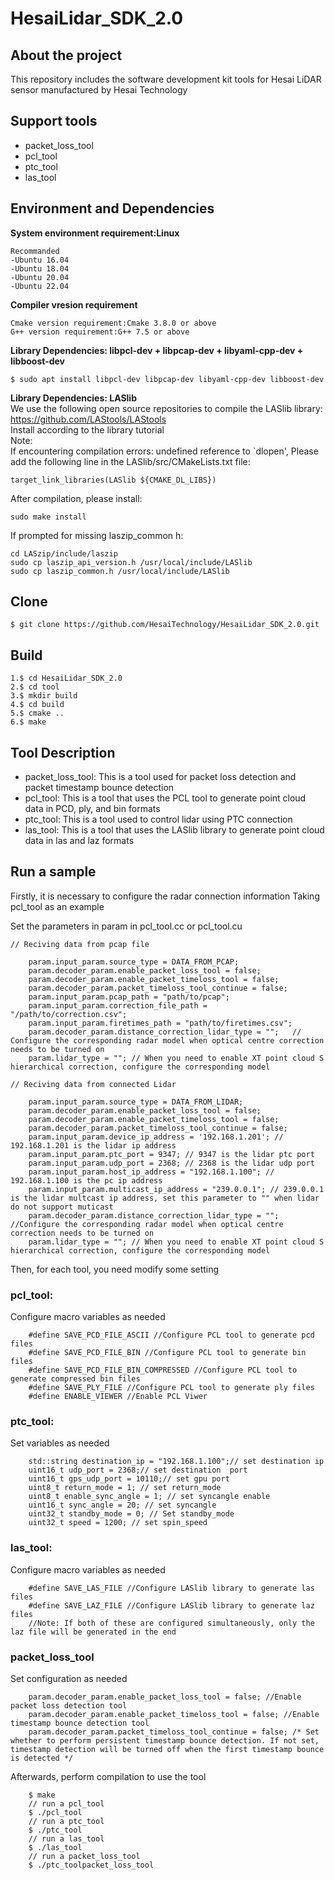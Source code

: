 # HesaiLidar_SDK_2.0
## About the project
This repository includes the software development kit tools for Hesai LiDAR sensor manufactured by Hesai Technology

## Support tools
- packet_loss_tool
- pcl_tool
- ptc_tool
- las_tool

## Environment and Dependencies

**System environment requirement:Linux**
```
Recommanded
-Ubuntu 16.04
-Ubuntu 18.04
-Ubuntu 20.04
-Ubuntu 22.04
```

**Compiler vresion requirement**
```
Cmake version requirement:Cmake 3.8.0 or above
G++ version requirement:G++ 7.5 or above
```
**Library Dependencies: libpcl-dev + libpcap-dev + libyaml-cpp-dev + libboost-dev**
```
$ sudo apt install libpcl-dev libpcap-dev libyaml-cpp-dev libboost-dev
```
**Library Dependencies: LASlib**  
We use the following open source repositories to compile the LASlib library:  
https://github.com/LAStools/LAStools  
Install according to the library tutorial  
Note:  
If encountering compilation errors: undefined reference to `dlopen', Please add the following line in the LASlib/src/CMakeLists.txt file:
```
target_link_libraries(LASlib ${CMAKE_DL_LIBS})
```
After compilation, please install:
```
sudo make install
```
If prompted for missing laszip_common h:
```
cd LASzip/include/laszip
sudo cp laszip_api_version.h /usr/local/include/LASlib
sudo cp laszip_common.h /usr/local/include/LASlib
```
## Clone
```
$ git clone https://github.com/HesaiTechnology/HesaiLidar_SDK_2.0.git
```

## Build
```
1.$ cd HesaiLidar_SDK_2.0
2.$ cd tool
3.$ mkdir build
4.$ cd build
5.$ cmake ..
6.$ make
```
## Tool Description
- packet_loss_tool: This is a tool used for packet loss detection and packet timestamp bounce detection
- pcl_tool: This is a tool that uses the PCL tool to generate point cloud data in PCD, ply, and bin formats
- ptc_tool: This is a tool used to control lidar using PTC connection
- las_tool: This is a tool that uses the LASlib library to generate point cloud data in las and laz formats


## Run a sample
Firstly, it is necessary to configure the radar connection information
Taking pcl_tool as an example

Set the parameters in param in pcl_tool.cc or pcl_tool.cu
```
// Reciving data from pcap file
```
```
	param.input_param.source_type = DATA_FROM_PCAP;
    param.decoder_param.enable_packet_loss_tool = false;
    param.decoder_param.enable_packet_timeloss_tool = false;
    param.decoder_param.packet_timeloss_tool_continue = false;
	param.input_param.pcap_path = "path/to/pcap";
	param.input_param.correction_file_path = "/path/to/correction.csv";
	param.input_param.firetimes_path = "path/to/firetimes.csv";
	param.decoder_param.distance_correction_lidar_type = "";   // Configure the corresponding radar model when optical centre correction needs to be turned on
	param.lidar_type = ""; // When you need to enable XT point cloud S hierarchical correction, configure the corresponding model
```
```
// Reciving data from connected Lidar
```
```
	param.input_param.source_type = DATA_FROM_LIDAR;
    param.decoder_param.enable_packet_loss_tool = false;
    param.decoder_param.enable_packet_timeloss_tool = false;
    param.decoder_param.packet_timeloss_tool_continue = false;
	param.input_param.device_ip_address = '192.168.1.201'; // 192.168.1.201 is the lidar ip address
	param.input_param.ptc_port = 9347; // 9347 is the lidar ptc port
	param.input_param.udp_port = 2368; // 2368 is the lidar udp port
	param.input_param.host_ip_address = "192.168.1.100"; // 192.168.1.100 is the pc ip address
	param.input_param.multicast_ip_address = "239.0.0.1"; // 239.0.0.1 is the lidar multcast ip address, set this parameter to "" when lidar do not support muticast
	param.decoder_param.distance_correction_lidar_type = "";   //Configure the corresponding radar model when optical centre correction needs to be turned on
	param.lidar_type = ""; // When you need to enable XT point cloud S hierarchical correction, configure the corresponding model
```
Then, for each tool, you need modify some setting
### pcl_tool:  
Configure macro variables as needed  
```
    #define SAVE_PCD_FILE_ASCII //Configure PCL tool to generate pcd files
    #define SAVE_PCD_FILE_BIN //Configure PCL tool to generate bin files
    #define SAVE_PCD_FILE_BIN_COMPRESSED //Configure PCL tool to generate compressed bin files
    #define SAVE_PLY_FILE //Configure PCL tool to generate ply files
    #define ENABLE_VIEWER //Enable PCL Viwer
```
### ptc_tool:  
Set variables as needed  
```
    std::string destination_ip = "192.168.1.100";// set destination ip 
    uint16_t udp_port = 2368;// set destination  port
    uint16_t gps_udp_port = 10110;// set gpu port
    uint8_t return_mode = 1; // set return_mode
    uint8_t enable_sync_angle = 1; // set syncangle enable
    uint16_t sync_angle = 20; // set syncangle
    uint32_t standby_mode = 0; // Set standby_mode
    uint32_t speed = 1200; // set spin_speed
```
### las_tool:  
Configure macro variables as needed  
```
    #define SAVE_LAS_FILE //Configure LASlib library to generate las files
    #define SAVE_LAZ_FILE //Configure LASlib library to generate laz files
    //Note: If both of these are configured simultaneously, only the laz file will be generated in the end
```
### packet_loss_tool  
Set configuration as needed  
```
    param.decoder_param.enable_packet_loss_tool = false; //Enable packet loss detection tool
    param.decoder_param.enable_packet_timeloss_tool = false; //Enable timestamp bounce detection tool
    param.decoder_param.packet_timeloss_tool_continue = false; /* Set whether to perform persistent timestamp bounce detection. If not set, timestamp detection will be turned off when the first timestamp bounce is detected */
```
Afterwards, perform compilation to use the tool  
```
    $ make 
    // run a pcl_tool
    $ ./pcl_tool
    // run a ptc_tool
    $ ./ptc_tool
    // run a las_tool
    $ ./las_tool
    // run a packet_loss_tool
    $ ./ptc_toolpacket_loss_tool
```

